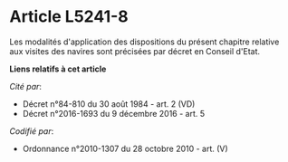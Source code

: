 # Article L5241-8

Les modalités d'application des dispositions du présent chapitre relative aux visites des navires sont précisées par décret
en Conseil d'Etat.

**Liens relatifs à cet article**

_Cité par_:

  - Décret n°84-810 du 30 août 1984 - art. 2 (VD)
  - Décret n°2016-1693 du 9 décembre 2016 - art. 5

_Codifié par_:

  - Ordonnance n°2010-1307 du 28 octobre 2010 - art. (V)
